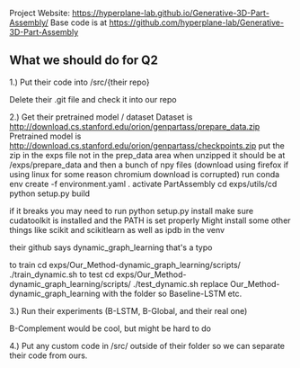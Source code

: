 Project Website: https://hyperplane-lab.github.io/Generative-3D-Part-Assembly/
Base code is at https://github.com/hyperplane-lab/Generative-3D-Part-Assembly

What we should do for Q2
- 

1.) Put their code into /src/{their repo} 
    
Delete their .git file and check it into our repo

2.) Get their pretrained model / dataset
Dataset is http://download.cs.stanford.edu/orion/genpartass/prepare_data.zip
Pretrained model is http://download.cs.stanford.edu/orion/genpartass/checkpoints.zip 
put the zip in the exps file not in the prep_data area 
when unzipped it should be at /exps/prepare_data and then a bunch of npy files
(download using firefox if using linux for some reason chromium download is corrupted)
run 
    conda env create -f environment.yaml
    . activate PartAssembly
    cd exps/utils/cd
    python setup.py build

if it breaks you may need to run python setup.py install
make sure cudatoolkit is installed and the PATH is set properly
Might install some other things like scikit and scikitlearn as well as ipdb in the venv

their github says dynamic_graph_learning that's a typo

to train
 cd exps/Our_Method-dynamic_graph_learning/scripts/
    ./train_dynamic.sh
to test
  cd exps/Our_Method-dynamic_graph_learning/scripts/
    ./test_dynamic.sh
replace Our_Method-dynamic_graph_learning with the folder so Baseline-LSTM etc.

3.) Run their experiments (B-LSTM, B-Global, and their real one)

B-Complement would be cool, but might be hard to do

4.) Put any custom code in /src/ outside of their folder so we can separate their code from ours.
